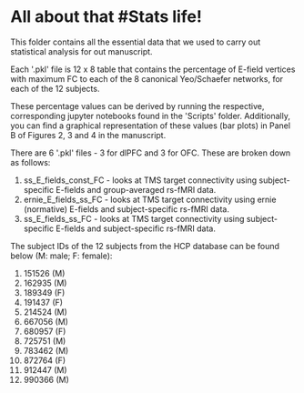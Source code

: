 # All about that #Stats life!

This folder contains all the essential data that we used to carry out statistical analysis for out manuscript.

Each '.pkl' file is 12 x 8 table that contains the percentage of E-field vertices with maximum FC to each of the 8 canonical Yeo/Schaefer networks, for each of the 12 subjects.  

These percentage values can be derived by running the respective, corresponding jupyter notebooks found in the 'Scripts' folder. Additionally, you can find a graphical representation of these values (bar plots) in Panel B of Figures 2, 3 and 4 in the manuscript.


There are 6 '.pkl' files - 3 for dlPFC and 3 for OFC. These are broken down as follows:

1) ss_E_fields_const_FC - looks at TMS target connectivity using subject-specific E-fields and group-averaged rs-fMRI data.
2) ernie_E_fields_ss_FC - looks at TMS target connectivity using ernie (normative) E-fields and subject-specific rs-fMRI data.
3) ss_E_fields_ss_FC - looks at TMS target connectivity using subject-specific E-fields and subject-specific rs-fMRI data.


The subject IDs of the 12 subjects from the HCP database can be found below (M: male; F: female):

1) 151526 (M)
2) 162935 (M)
3) 189349 (F)
4) 191437 (F)
5) 214524 (M)
6) 667056 (M)
7) 680957 (F)
8) 725751 (M)
9) 783462 (M)
10) 872764 (F)
11) 912447 (M)
12) 990366 (M)
